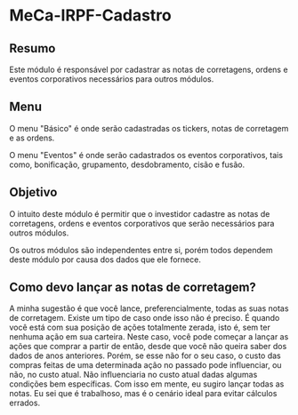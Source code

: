 # MeCa-IRPF-Cadastro

## Resumo

Este módulo é responsável por cadastrar as notas de corretagens, ordens e eventos corporativos necessários para outros módulos.

## Menu

O menu "Básico" é onde serão cadastradas os tickers, notas de corretagem e as ordens.

O menu "Eventos" é onde serão cadastrados os eventos corporativos, tais como, bonificação, grupamento, desdobramento, cisão e fusão.

## Objetivo

O intuito deste módulo é permitir que o investidor cadastre as notas de corretagens, ordens e eventos corporativos que serão necessários para outros módulos.

Os outros módulos são independentes entre si, porém todos dependem deste módulo por causa dos dados que ele fornece.

## Como devo lançar as notas de corretagem?

A minha sugestão é que você lance, preferencialmente, todas as suas notas de corretagem. Existe um tipo de caso onde isso não é preciso. É quando você está com sua posição de ações totalmente zerada, isto é, sem ter nenhuma ação em sua carteira. Neste caso, você pode começar a lançar as ações que comprar a partir de então, desde que você não queira saber dos dados de anos anteriores. Porém, se esse não for o seu caso, o custo das compras feitas de uma determinada ação no passado pode influenciar, ou não, no custo atual. Não influenciaria no custo atual dadas algumas condições bem específicas.
Com isso em mente, eu sugiro lançar todas as notas. Eu sei que é trabalhoso, mas é o cenário ideal para evitar cálculos errados.
